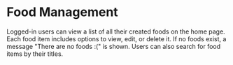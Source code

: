 # Food Management

Logged-in users can view a list of all their created foods on the home page. Each food item includes options to view, edit, or delete it. If no foods exist, a message "There are no foods :(" is shown. Users can also search for food items by their titles.